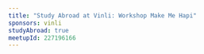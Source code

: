 ```yaml
---
title: "Study Abroad at Vinli: Workshop Make Me Hapi"
sponsors: vinli
studyAbroad: true
meetupId: 227196166
---
```

